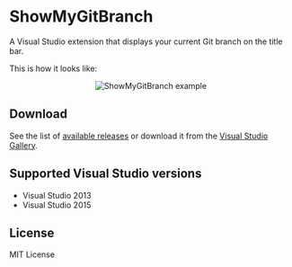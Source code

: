 # ShowMyGitBranch
A Visual Studio extension that displays your current Git branch on the title bar.

This is how it looks like:

<p align="center">
  <img src="https://s3.amazonaws.com/tts.files/show-my-git-branch-example.png" alt="ShowMyGitBranch example"/>
</p>

## Download

See the list of [available releases](https://github.com/thiagotts/show-my-git-branch/releases) or download it from the [Visual Studio Gallery](https://visualstudiogallery.msdn.microsoft.com/6eef160a-4765-4f6b-8064-31ecd16896c1).

## Supported Visual Studio versions

- Visual Studio 2013
- Visual Studio 2015

## License

MIT License

